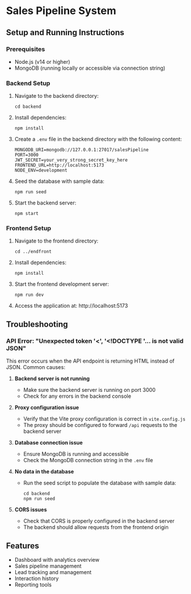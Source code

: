 # Sales Pipeline System

## Setup and Running Instructions

### Prerequisites
- Node.js (v14 or higher)
- MongoDB (running locally or accessible via connection string)

### Backend Setup
1. Navigate to the backend directory:
   ```
   cd backend
   ```

2. Install dependencies:
   ```
   npm install
   ```

3. Create a `.env` file in the backend directory with the following content:
   ```
   MONGODB_URI=mongodb://127.0.0.1:27017/salesPipeline
   PORT=3000
   JWT_SECRET=your_very_strong_secret_key_here
   FRONTEND_URL=http://localhost:5173
   NODE_ENV=development
   ```

4. Seed the database with sample data:
   ```
   npm run seed
   ```

5. Start the backend server:
   ```
   npm start
   ```

### Frontend Setup
1. Navigate to the frontend directory:
   ```
   cd ../endfront
   ```

2. Install dependencies:
   ```
   npm install
   ```

3. Start the frontend development server:
   ```
   npm run dev
   ```

4. Access the application at: http://localhost:5173

## Troubleshooting

### API Error: "Unexpected token '<', '<!DOCTYPE '... is not valid JSON"
This error occurs when the API endpoint is returning HTML instead of JSON. Common causes:

1. **Backend server is not running**
   - Make sure the backend server is running on port 3000
   - Check for any errors in the backend console

2. **Proxy configuration issue**
   - Verify that the Vite proxy configuration is correct in `vite.config.js`
   - The proxy should be configured to forward `/api` requests to the backend server

3. **Database connection issue**
   - Ensure MongoDB is running and accessible
   - Check the MongoDB connection string in the `.env` file

4. **No data in the database**
   - Run the seed script to populate the database with sample data:
     ```
     cd backend
     npm run seed
     ```

5. **CORS issues**
   - Check that CORS is properly configured in the backend server
   - The backend should allow requests from the frontend origin

## Features
- Dashboard with analytics overview
- Sales pipeline management
- Lead tracking and management
- Interaction history
- Reporting tools
